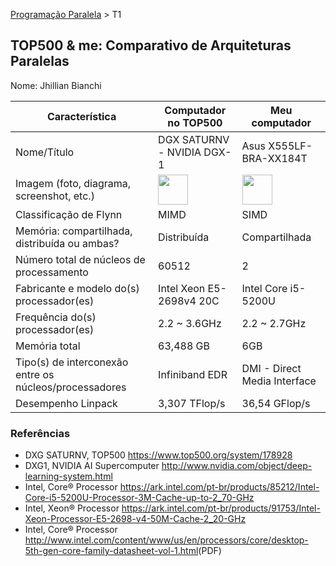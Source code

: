 [Programação Paralela](https://github.com/AndreaInfUFSM/elc139-2016a) > T1

TOP500 & me: Comparativo de Arquiteturas Paralelas
--------------------------------------------------

Nome: Jhillian Bianchi  

| Característica                                            | Computador no TOP500  | Meu computador  |
| --------------------------------------------------------- | --------------------- | --------------- |
| Nome/Título                                               |DGX SATURNV - NVIDIA DGX-1         |Asus X555LF-BRA-XX184T     |
| Imagem (foto, diagrama, screenshot, etc.)                 |<img src="http://image.prntscr.com/image/2bda4500ef374dfbb93f8f59abc332c0.png" width="48"> |<img src="http://image.prntscr.com/image/d10f5dbdf8224dc696c45080862b90c2.png" width="48">|
| Classificação de Flynn                                    |            MIMD           |      SIMD           |
| Memória: compartilhada, distribuída ou ambas?             |          Distribuída             |  Compartilhada               |
| Número total de núcleos de processamento                  |      60512            |  2              |
| Fabricante e modelo do(s) processador(es)                 |  Intel Xeon E5-2698v4 20C            |     Intel Core i5-5200U       |
| Frequência do(s) processador(es)                          |             2.2 ~ 3.6GHz          |        2.2 ~ 2.7GHz       |
| Memória total                                             |      63,488 GB                 |        6GB         |
| Tipo(s) de interconexão entre os núcleos/processadores    |             Infiniband EDR          |       DMI - Direct Media Interface          |
| Desempenho Linpack                                        |          3,307 TFlop/s             |        36,54 GFlop/s         |

### Referências
- DXG SATURNV, TOP500 <https://www.top500.org/system/178928>
- DXG1, NVIDIA AI Supercomputer <http://www.nvidia.com/object/deep-learning-system.html>
- Intel, Core® Processor <https://ark.intel.com/pt-br/products/85212/Intel-Core-i5-5200U-Processor-3M-Cache-up-to-2_70-GHz>
- Intel, Xeon® Processor <https://ark.intel.com/pt-br/products/91753/Intel-Xeon-Processor-E5-2698-v4-50M-Cache-2_20-GHz>
- Intel, Core® Processor <http://www.intel.com/content/www/us/en/processors/core/desktop-5th-gen-core-family-datasheet-vol-1.html>(PDF)


